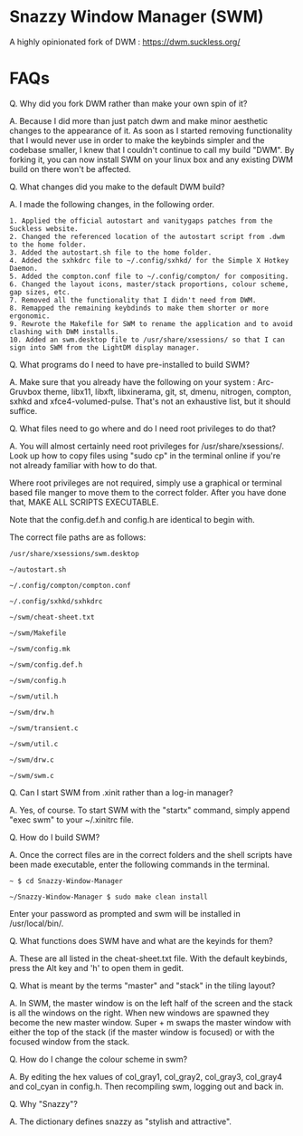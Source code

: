 # Snazzy Window Manager (SWM)

A highly opinionated fork of DWM : https://dwm.suckless.org/

# FAQs

Q. Why did you fork DWM rather than make your own spin of it?

A. Because I did more than just patch dwm and make minor aesthetic changes to the appearance of it. As soon as I started removing functionality that I would never use in order to make the keybinds simpler and the codebase smaller, I knew that I couldn't continue to call my build "DWM". By forking it, you can now install SWM on your linux box and any existing DWM build on there won't be affected.

Q. What changes did you make to the default DWM build?

A. I made the following changes, in the following order.

	1. Applied the official autostart and vanitygaps patches from the Suckless website.
	2. Changed the referenced location of the autostart script from .dwm to the home folder.
	3. Added the autostart.sh file to the home folder.
	4. Added the sxhkdrc file to ~/.config/sxhkd/ for the Simple X Hotkey Daemon.
	5. Added the compton.conf file to ~/.config/compton/ for compositing.
	6. Changed the layout icons, master/stack proportions, colour scheme, gap sizes, etc.
	7. Removed all the functionality that I didn't need from DWM.
	8. Remapped the remaining keybdinds to make them shorter or more ergonomic.
	9. Rewrote the Makefile for SWM to rename the application and to avoid clashing with DWM installs.
	10. Added an swm.desktop file to /usr/share/xsessions/ so that I can sign into SWM from the LightDM display manager.

Q. What programs do I need to have pre-installed to build SWM?

A. Make sure that you already have the following on your system : Arc-Gruvbox theme, libx11, libxft, libxinerama, git, st, dmenu, nitrogen, compton, sxhkd and xfce4-volumed-pulse. That's not an exhaustive list, but it should suffice.

Q. What files need to go where and do I need root privileges to do that?

A. You will almost certainly need root privileges for /usr/share/xsessions/. Look up how to copy files using "sudo cp" in the terminal online if you're not already familiar with how to do that.

Where root privileges are not required, simply use a graphical or terminal based file manger to move them to the correct folder. After you have done that, MAKE ALL SCRIPTS EXECUTABLE.

Note that the config.def.h and config.h are identical to begin with.

The correct file paths are as follows:

	/usr/share/xsessions/swm.desktop

	~/autostart.sh

	~/.config/compton/compton.conf

	~/.config/sxhkd/sxhkdrc

	~/swm/cheat-sheet.txt

	~/swm/Makefile

	~/swm/config.mk

	~/swm/config.def.h

	~/swm/config.h

	~/swm/util.h

	~/swm/drw.h

	~/swm/transient.c

	~/swm/util.c

	~/swm/drw.c

	~/swm/swm.c
	
Q. Can I start SWM from .xinit rather than a log-in manager?

A. Yes, of course. To start SWM with the "startx" command, simply append "exec swm" to your ~/.xinitrc file.

Q. How do I build SWM?

A. Once the correct files are in the correct folders and the shell scripts have been made executable, enter the following commands in the terminal.

	~ $ cd Snazzy-Window-Manager

	~/Snazzy-Window-Manager $ sudo make clean install

Enter your password as prompted and swm will be installed in /usr/local/bin/.

Q. What functions does SWM have and what are the keyinds for them?

A. These are all listed in the cheat-sheet.txt file. With the default keybinds, press the Alt key and 'h' to open them in gedit.

Q. What is meant by the terms "master" and "stack" in the tiling layout?

A. In SWM, the master window is on the left half of the screen and the stack is all the windows on the right. When new windows are spawned they become the new master window. Super + m swaps the master window with either the top of the stack (if the master window is focused) or with the focused window from the stack.

Q. How do I change the colour scheme in swm?

A. By editing the hex values of col_gray1, col_gray2, col_gray3, col_gray4 and col_cyan in config.h. Then recompiling swm, logging out and back in.

Q. Why "Snazzy"?

A. The dictionary defines snazzy as "stylish and attractive".
